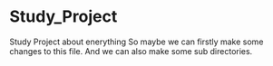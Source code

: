 # Study_Project
Study Project about enerything
So maybe we can firstly make some changes to this file.
And we can also make some sub directories.